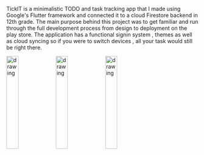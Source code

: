 TickIT is a minimalistic TODO and task tracking app that I made using Google's Flutter framework and connected it to a cloud Firestore backend in 12th grade. The main purpose behind this project was to get familiar and run through the full development process from design to deployment on the play store. The application has a functional signin system , themes as well as cloud syncing so if you were to switch devices , all your task would still be right there.


<img src="https://user-images.githubusercontent.com/61629691/200096140-bb29816e-1869-402f-a740-23e0296cb210.png" alt="drawing" width="25%"/>

<img src = "https://user-images.githubusercontent.com/61629691/200096143-d50fd3fe-e377-493b-88f0-e10bb82198b3.png" alt="drawing" width = "25%"/>

<img src = "https://user-images.githubusercontent.com/61629691/200096146-27672bcc-aea6-4293-9637-0999502ce96c.png" alt="drawing" width = "25%"/>
